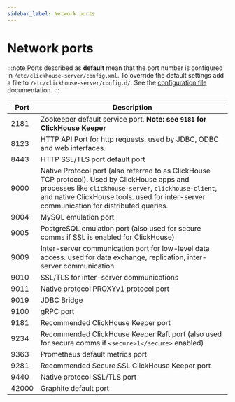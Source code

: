 ```yaml
---
sidebar_label: Network ports
---
```


# Network ports

:::note
Ports described as **default** mean that the port number is configured in `/etc/clickhouse-server/config.xml`.  To override the default settings add a file to `/etc/clickhouse-server/config.d/`.  See the [configuration file](../../operations/configuration-files/#override) documentation.
:::

|Port|Description|
|----|-----------|
|2181|Zookeeper default service port. **Note: see `9181` for ClickHouse Keeper**|
|8123|HTTP API Port for http requests. used by JDBC, ODBC and web interfaces.|
|8443|HTTP SSL/TLS port default port|
|9000|Native Protocol port (also referred to as ClickHouse TCP protocol). Used by ClickHouse apps and processes like `clickhouse-server`, `clickhouse-client`, and native ClickHouse tools. used for inter-server communication for distributed queries.|
|9004|MySQL emulation port|
|9005|PostgreSQL emulation port (also used for secure comms if SSL is enabled for ClickHouse)|
|9009|Inter-server communication port for low-level data access.  used for data exchange, replication, inter-server communication|
|9010|SSL/TLS for inter-server communications|
|9011|Native protocol PROXYv1 protocol port|
|9019|JDBC Bridge|
|9100|gRPC port|
|9181|Recommended ClickHouse Keeper port|
|9234|Recommended ClickHouse Keeper Raft port (also used for secure comms if `<secure>1</secure>` enabled) |
|9363|Prometheus default metrics port|
|9281|Recommended Secure SSL ClickHouse Keeper port|
|9440|Native protocol SSL/TLS port|
|42000|Graphite default port|

